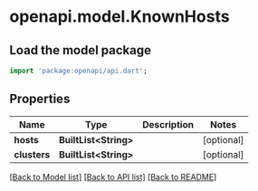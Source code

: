 # openapi.model.KnownHosts

## Load the model package
```dart
import 'package:openapi/api.dart';
```

## Properties
Name | Type | Description | Notes
------------ | ------------- | ------------- | -------------
**hosts** | **BuiltList&lt;String&gt;** |  | [optional] 
**clusters** | **BuiltList&lt;String&gt;** |  | [optional] 

[[Back to Model list]](../README.md#documentation-for-models) [[Back to API list]](../README.md#documentation-for-api-endpoints) [[Back to README]](../README.md)


